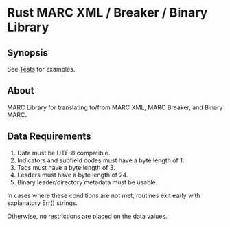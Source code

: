 # Rust MARC XML / Breaker / Binary Library

## Synopsis

See [Tests](./tests/record.rs) for examples.

## About

MARC Library for translating to/from MARC XML, MARC Breaker, and Binary MARC.

## Data Requirements

1. Data must be UTF-8 compatible.
1. Indicators and subfield codes must have a byte length of 1.
1. Tags must have a byte length of 3.
1. Leaders must have a byte length of 24.
1. Binary leader/directory metadata must be usable.

In cases where these conditions are not met, routines exit early with
explanatory Err() strings.

Otherwise, no restrictions are placed on the data values.

